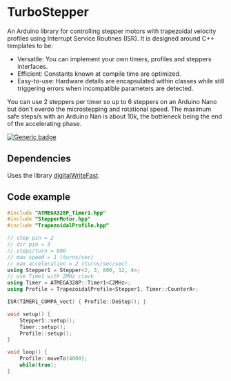 # TurboStepper

An Arduino library for controlling stepper motors with trapezoidal velocity profiles using Interrupt Service Routines (ISR).
It is designed around C++ templates to be:
* Versatile: You can implement your own timers, profiles and steppers interfaces.
* Efficient: Constants known at compile time are optimized.
* Easy-to-use: Hardware details are encapsulated within classes while still triggering errors when incompatible parameters are detected.

You can use 2 steppers per timer so up to 6 steppers on an Arduino Nano but don't overdo the microstepping and rotational speed. The maximum safe steps/s with an Arduino Nan is about 10k, the bottleneck being the end of the accelerating phase.  

[![Generic badge](https://img.shields.io/badge/license-Boost%20Software%20License-blue)](https://www.boost.org/users/license.html)

## Dependencies

Uses the library [digitalWriteFast](https://www.arduino.cc/reference/en/libraries/digitalwritefast/).

## Code example

```cpp
#include "ATMEGA328P_Timer1.hpp"
#include "StepperMotor.hpp"
#include "TrapezoidalProfile.hpp"

// step pin = 2
// dir pin = 3
// steps/turn = 800
// max speed = 1 (turns/sec)
// max acceleration = 2 (turns/sec/sec)
using Stepper1 = Stepper<2, 3, 800, 12, 4>;
// use Time1 with 2MHz clock
using Timer = ATMEGA328P::Timer1<C2MHz>;
using Profile = TrapezoidalProfile<Stepper1, Timer::CounterA>;

ISR(TIMER1_COMPA_vect) { Profile::DoStep(); }

void setup() {
    Stepper1::setup();
    Timer::setup();
    Profile::setup();
}

void loop() {
    Profile::moveTo(4000);
    while(true);
}
```
    
